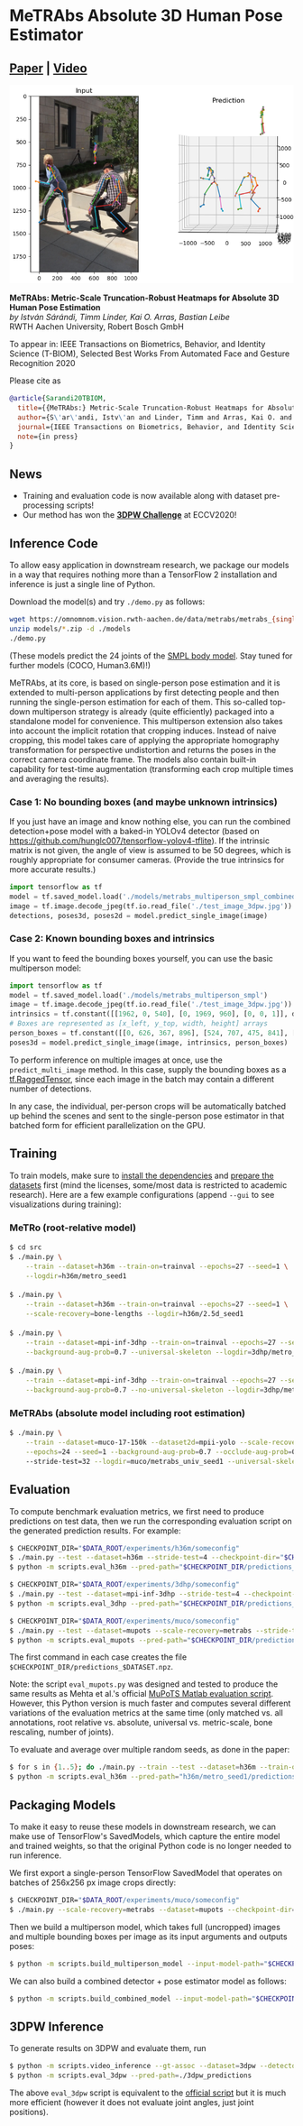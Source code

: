 # MeTRAbs Absolute 3D Human Pose Estimator
## [Paper](https://arxiv.org/abs/2007.07227) | [Video](https://youtu.be/BemM8-Lx47g)

![](demo.png)

**MeTRAbs: Metric-Scale Truncation-Robust Heatmaps for Absolute 3D Human Pose Estimation** <br>
*by István Sárándi, Timm Linder, Kai O. Arras, Bastian Leibe* <br>
RWTH Aachen University, Robert Bosch GmbH

To appear in: IEEE Transactions on Biometrics, Behavior, and Identity Science (T-BIOM), Selected Best Works From Automated Face and Gesture Recognition 2020 

Please cite as 

```bibtex
@article{Sarandi20TBIOM,
  title={{MeTRAbs:} Metric-Scale Truncation-Robust Heatmaps for Absolute 3{D} Human Pose Estimation},
  author={S\'ar\'andi, Istv\'an and Linder, Timm and Arras, Kai O. and Leibe, Bastian},
  journal={IEEE Transactions on Biometrics, Behavior, and Identity Science},
  note={in press}
}
```

## News
  * Training and evaluation code is now available along with dataset pre-processing scripts!
  * Our method has won the **[3DPW Challenge](https://virtualhumans.mpi-inf.mpg.de/3DPW_Challenge/)** at ECCV2020!
   
## Inference Code
To allow easy application in downstream research, we package our models in a way that requires
nothing more than a TensorFlow 2 installation and inference is just a single line of Python. 

Download the model(s) and try `./demo.py` as follows:

```bash
wget https://omnomnom.vision.rwth-aachen.de/data/metrabs/metrabs_{singleperson_smpl,multiperson_smpl,multiperson_smpl_combined}.zip -P ./models
unzip models/*.zip -d ./models
./demo.py
```

(These models predict the 24 joints of the [SMPL body model](https://smpl.is.tue.mpg.de/). Stay tuned for further models (COCO, Human3.6M)!)

MeTRAbs, at its core, is based on single-person pose estimation and it is extended to multi-person applications by 
first detecting people and then running the single-person estimation for each of them. This so-called top-down multiperson 
strategy is already (quite efficiently) packaged into a standalone model for convenience. This multiperson extension
also takes into account the implicit rotation that cropping induces. Instead of naive cropping, this model takes care
of applying the appropriate homography transformation for perspective undistortion and returns the poses in the correct
camera coordinate frame. The models also contain built-in capability for test-time augmentation
(transforming each crop multiple times and averaging the results).

### Case 1: No bounding boxes (and maybe unknown intrinsics)
If you just have an image and know nothing else, you can run the combined detection+pose model with a baked-in YOLOv4 detector (based on https://github.com/hunglc007/tensorflow-yolov4-tflite).
If the intrinsic matrix is not given, the angle of view is assumed to be 50 degrees, which is roughly appropriate for consumer cameras.
(Provide the true intrinsics for more accurate results.)

```python
import tensorflow as tf
model = tf.saved_model.load('./models/metrabs_multiperson_smpl_combined')
image = tf.image.decode_jpeg(tf.io.read_file('./test_image_3dpw.jpg'))
detections, poses3d, poses2d = model.predict_single_image(image)
```

### Case 2: Known bounding boxes and intrinsics
If you want to feed the bounding boxes yourself, you can use the basic multiperson model:

```python
import tensorflow as tf
model = tf.saved_model.load('./models/metrabs_multiperson_smpl')
image = tf.image.decode_jpeg(tf.io.read_file('./test_image_3dpw.jpg'))
intrinsics = tf.constant([[1962, 0, 540], [0, 1969, 960], [0, 0, 1]], dtype=tf.float32)
# Boxes are represented as [x_left, y_top, width, height] arrays
person_boxes = tf.constant([[0, 626, 367, 896], [524, 707, 475, 841], [588, 512, 54, 198]], tf.float32)
poses3d = model.predict_single_image(image, intrinsics, person_boxes)
```

To perform inference on multiple images at once, use the `predict_multi_image` method. In this case, supply the bounding boxes
as a [tf.RaggedTensor](https://www.tensorflow.org/api_docs/python/tf/RaggedTensor), since each image in the batch may contain a different number of detections.

In any case, the individual, per-person crops will be automatically batched up behind the scenes and sent to the 
single-person pose estimator in that batched form for efficient parallelization on the GPU.


## Training

To train models, make sure to [install the dependencies](DEPENDENCIES.md) and [prepare the datasets](DATASETS.md)
 first (mind the licenses, some/most data is restricted to academic research). Here are a few example configurations
 (append `--gui` to see visualizations during training):

### MeTRo (root-relative model)

```bash
$ cd src
$ ./main.py \
    --train --dataset=h36m --train-on=trainval --epochs=27 --seed=1 \
    --logdir=h36m/metro_seed1

$ ./main.py \
    --train --dataset=h36m --train-on=trainval --epochs=27 --seed=1 \
    --scale-recovery=bone-lengths --logdir=h36m/2.5d_seed1

$ ./main.py \
    --train --dataset=mpi-inf-3dhp --train-on=trainval --epochs=27 --seed=1 \
    --background-aug-prob=0.7 --universal-skeleton --logdir=3dhp/metro_univ_seed1

$ ./main.py \
    --train --dataset=mpi-inf-3dhp --train-on=trainval --epochs=27 --seed=1 \
    --background-aug-prob=0.7 --no-universal-skeleton --logdir=3dhp/metro_nonuniv_seed1
```

### MeTRAbs (absolute model including root estimation)

```bash
$ ./main.py \
    --train --dataset=muco-17-150k --dataset2d=mpii-yolo --scale-recovery=metrabs \
    --epochs=24 --seed=1 --background-aug-prob=0.7 --occlude-aug-prob=0.3 \ 
    --stride-test=32 --logdir=muco/metrabs_univ_seed1 --universal-skeleton
```

## Evaluation

To compute benchmark evaluation metrics, we first need to produce predictions on test data,
 then we run the corresponding evaluation script on the generated prediction results.
 For example:

```bash
$ CHECKPOINT_DIR="$DATA_ROOT/experiments/h36m/someconfig"
$ ./main.py --test --dataset=h36m --stride-test=4 --checkpoint-dir="$CHECKPOINT_DIR"
$ python -m scripts.eval_h36m --pred-path="$CHECKPOINT_DIR/predictions_h36m.npz"
```

```bash
$ CHECKPOINT_DIR="$DATA_ROOT/experiments/3dhp/someconfig"
$ ./main.py --test --dataset=mpi-inf-3dhp --stride-test=4 --checkpoint-dir="$CHECKPOINT_DIR"
$ python -m scripts.eval_3dhp --pred-path="$CHECKPOINT_DIR/predictions_mpi-inf-3dhp.npz"
```

```bash
$ CHECKPOINT_DIR="$DATA_ROOT/experiments/muco/someconfig"
$ ./main.py --test --dataset=mupots --scale-recovery=metrabs --stride-test=32 --checkpoint-dir="$CHECKPOINT_DIR"
$ python -m scripts.eval_mupots --pred-path="$CHECKPOINT_DIR/predictions_mupots.npz"
```

The first command in each case creates the file `$CHECKPOINT_DIR/predictions_$DATASET.npz`.

Note: the script `eval_mupots.py` was designed and tested to produce the same results as Mehta et al.'s official [MuPoTS Matlab evaluation script](http://gvv.mpi-inf.mpg.de/projects/SingleShotMultiPerson/). 
 However, this Python version is much faster and computes several different variations of the evaluation metrics at the same time 
 (only matched vs. all annotations, root relative vs. absolute, universal vs. metric-scale, bone rescaling, number of joints).

To evaluate and average over multiple random seeds, as done in the paper:

```bash
$ for s in {1..5}; do ./main.py --train --test --dataset=h36m --train-on=trainval --epochs=27 --seed=$i --logdir=h36m/metro_seed$i; done
$ python -m scripts.eval_h36m --pred-path="h36m/metro_seed1/predictions_h36m.npz" --seeds=5
```

## Packaging Models

To make it easy to reuse these models in downstream research, we can make use of TensorFlow's SavedModels, which capture the entire model and trained weights, so that the original Python code is no longer needed to run inference.

We first export a single-person TensorFlow SavedModel that operates on batches of 256x256 px image crops directly:

```bash
$ CHECKPOINT_DIR="$DATA_ROOT/experiments/muco/someconfig"
$ ./main.py --scale-recovery=metrabs --dataset=mupots --checkpoint-dir="$CHECKPOINT_DIR" --export-file="$CHECKPOINT_DIR"/metrabs_mupots_singleperson --data-format=NHWC --stride-train=32 --stride-test=32
```

Then we build a multiperson model, which takes full (uncropped) images and multiple bounding boxes per image as its input arguments and outputs poses: 

```bash
$ python -m scripts.build_multiperson_model --input-model-path="$CHECKPOINT_DIR"/metrabs_mupots_singleperson --output-model-path="$CHECKPOINT_DIR"/metrabs_mupots_multiperson
```

We can also build a combined detector + pose estimator model as follows:

```bash
$ python -m scripts.build_combined_model --input-model-path="$CHECKPOINT_DIR"/metrabs_mupots_multiperson --detector-path=./yolov4 --output-model-path="$CHECKPOINT_DIR"/metrabs_mupots_multiperson_combined
```

## 3DPW Inference

To generate results on 3DPW and evaluate them, run

```bash
$ python -m scripts.video_inference --gt-assoc --dataset=3dpw --detector-path=./yolov4 --model-path=models/metrabs_multiperson_smpl --crops=5 --output-dir=./3dpw_predictions 
$ python -m scripts.eval_3dpw --pred-path=./3dpw_predictions
```

The above `eval_3dpw` script is equivalent to the [official script](https://github.com/aymenmir1/3dpw-eval/) but it is much more efficient (however it does not evaluate joint angles, just joint positions).
